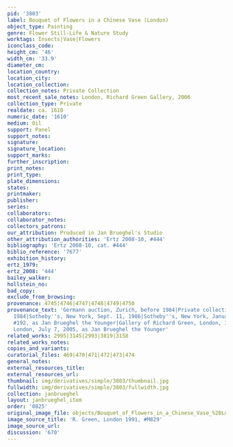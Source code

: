 ```yaml
---
pid: '3803'
label: Bouquet of Flowers in a Chinese Vase (London)
object_type: Painting
genre: Flower Still-Life & Nature Study
worktags: Insects|Vase|Flowers
iconclass_code:
height_cm: '46'
width_cm: '33.9'
diameter_cm:
location_country:
location_city:
location_collection:
collection_notes: Private Collection
most_recent_sale_notes: London, Richard Green Gallery, 2006
collection_type: Private
realdate: ca. 1610
numeric_date: '1610'
medium: Oil
support: Panel
support_notes:
signature:
signature_location:
support_marks:
further_inscription:
print_notes:
print_type:
plate_dimensions:
states:
printmaker:
publisher:
series:
collaborators:
collaborator_notes:
collectors_patrons:
our_attribution: Produced in Jan Brueghel's Studio
other_attribution_authorities: 'Ertz 2008-10, #444'
bibliography: 'Ertz 2008-10, cat. #444'
biblio_reference: '7677'
exhibition_history:
ertz_1979:
ertz_2008: '444'
bailey_walker:
hollstein_no:
bad_copy:
exclude_from_browsing:
provenance: 4745|4746|4747|4748|4749|4750
provenance_text: 'Germann auction, Zurich, before 1984|Private collection, Switzerland,
  1984|Sotheby''s, New York, Sept. 11, 1986|Sotheby''s, New York, January 10, 1991,
  #192, as Jan Brueghel the Younger|Gallery of Richard Green, London, 1991/1993|Sotheby''s,
  London, July 7, 2005, as Jan Brueghel the Younger'
related_works: 2995|3145|2993|3819|3158
related_works_notes:
copies_and_variants:
curatorial_files: 469|470|471|472|473|474
general_notes:
external_resources_title:
external_resources_url:
thumbnail: img/derivatives/simple/3803/thumbnail.jpg
fullwidth: img/derivatives/simple/3803/fullwidth.jpg
collection: janbrueghel
layout: janbrueghel_item
order: '0825'
original_image_file: objects/Bouquet_of_Flowers_in_a_Chinese_Vase_%28London%29.jpg
image_source_title: 'R. Green, London 1991, #M829'
image_source_url:
discussion: '670'
---
```


